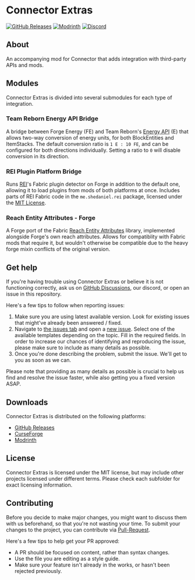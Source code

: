 # Connector Extras

[![GitHub Releases](https://img.shields.io/github/v/release/Sinytra/ConnectorExtras?style=flat&label=Release&include_prereleases&sort=semver)](https://github.com/Sinytra/ConnectorExtras/releases/latest)
[![Modrinth](https://img.shields.io/modrinth/dt/FYpiwiBR?color=00AF5C&label=modrinth&style=flat&logo=modrinth)](https://modrinth.com/mod/connector-extras)
[![Discord](https://discordapp.com/api/guilds/1141048834177388746/widget.png?style=shield)](https://discord.gg/mamk7z3TKZ)

## About

An accompanying mod for Connector that adds integration with third-party APIs and mods.

## Modules

Connector Extras is divided into several submodules for each type of integration.

### Team Reborn Energy API Bridge

A bridge between Forge Energy (FE) and Team Reborn's [Energy API](https://github.com/TechReborn/Energy) (E) that allows
two-way conversion of energy units, for both BlockEntities and ItemStacks.
The default conversion ratio is `1 E : 10 FE`, and can be configured for both directions individually.
Setting a ratio to `0` will disable conversion in its direction.

### REI Plugin Platform Bridge

Runs [REI](https://github.com/shedaniel/RoughlyEnoughItems)'s Fabric plugin detector on Forge in addition to the default
one, allowing it to load plugins from mods of both platforms at once.
Includes parts of REI Fabric code in the `me.shedaniel.rei` package, licensed under the
[MIT License](https://github.com/shedaniel/RoughlyEnoughItems/blob/8c03832d5ae716beba4047166505181cadd76e75/LICENSE).

### Reach Entity Attributes - Forge

A Forge port of the Fabric [Reach Entity Attributes](https://github.com/JamiesWhiteShirt/reach-entity-attributes)
library, implemented alongside Forge's own reach attributes. Allows for compatiblity with Fabric mods that require it,
but wouldn't otherwise be compatible due to the heavy forge mixin conflicts of the original version.

## Get help

If you're having trouble using Connector Extras or believe it is not functioning correctly, ask us
on [GitHub Discussions](https://github.com/Sinytra/ConnectorExtras/discussions), our discord, or open an issue in this
repository.

Here's a few tips to follow when reporting issues:

1. Make sure you are using latest available version. Look for existing issues that might've already been answered /
   fixed.
2. Navigate to [the issues tab](https://github.com/Sinytra/ConnectorExtras/issues) and open
   a [new issue](https://github.com/Sinytra/ConnectorExtras/issues/new/choose). Select one of the available templates
   depending on the topic. Fill in the required fields. In order to increase our chances of identifying and reproducing
   the issue, please make sure to include as many details as possible.
3. Once you're done describing the problem, submit the issue. We'll get to you as soon as we can.

Please note that providing as many details as possible is crucial to help us find and resolve the issue faster, while
also getting you a fixed version ASAP.

## Downloads

Connector Extras is distributed on the following platforms:

- [GitHub Releases](https://github.com/Sinytra/Connector/releases/latest)
- [CurseForge](https://legacy.curseforge.com/minecraft/mc-mods/sinytra-connector)
- [Modrinth](https://modrinth.com/mod/connector)

## License

Connector Extras is licensed under the MIT license, but may include other projects licensed under different terms.
Please check each subfolder for exact licensing information.

## Contributing

Before you decide to make major changes, you might want to discuss them with us beforehand, so that you're not wasting
your time. To submit your changes to the project, you can contribute
via [Pull-Request](https://help.github.com/articles/creating-a-pull-request).

Here's a few tips to help get your PR approved:

* A PR should be focused on content, rather than syntax changes.
* Use the file you are editing as a style guide.
* Make sure your feature isn't already in the works, or hasn't been rejected previously.